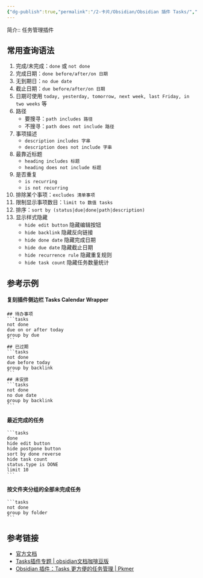 ```yaml
---
{"dg-publish":true,"permalink":"/2-卡片/Obsidian/Obsidian 插件 Tasks/","tags":["Obsidian/插件"],"noteIcon":1,"created":"2024-05-09","updated":"2024-05-09"}
---
```


简介:: 任务管理插件

## 常用查询语法
1. 完成/未完成：`done` 或 `not done`
2. 完成日期：`done before/after/on 日期`
3. 无到期日：`no due date`
4. 截止日期：`due before/after/on 日期`
5. 日期可使用 `today, yesterday, tomorrow, next week, last Friday, in two weeks` 等
6. 路径
	- 要搜寻：`path includes 路径`
	- 不搜寻：`path does not include 路径`
7. 事项描述
	- `description includes 字串`
	- `description does not include 字串`
8. 最靠近标题
	- `heading includes 标题`
	- `heading does not include 标题`
9. 是否重复
	- `is recurring`
	- `is not recurring`
10. 排除某个事项：`excludes 清单事项`
11. 限制显示事项数目：`limit to 数值 tasks`
12. 排序：`sort by (status|due|done|path|description)`
13. 显示样式隐藏 
	- `hide edit button` 隐藏编辑按钮
	- `hide backlink` 隐藏反向链接
	- `hide done date` 隐藏完成日期
	- `hide due date` 隐藏截止日期
	- `hide recurrence rule` 隐藏重复规则
	- `hide task count` 隐藏任务数量统计

## 参考示例
#### 复刻插件侧边栏 Tasks Calendar Wrapper
````
## 待办事项
```tasks
not done
due on or after today
group by due
```
## 已过期
```tasks
not done 
due before today
group by backlink
```
## 未安排
```tasks
not done
no due date
group by backlink
```
````

#### 最近完成的任务
````
```tasks
done
hide edit button
hide postpone button
sort by done reverse
hide task count
status.type is DONE
limit 10
```
````

#### 按文件夹分组的全部未完成任务
````
```tasks
not done
group by folder
```
````

## 参考链接
- [官方文档](https://publish.obsidian.md/tasks/Introduction)
- [Tasks插件专题 | obsidian文档咖啡豆版](https://coffeetea.top/zh/tasks/#_1-%E4%B8%93%E6%A0%8F%E4%BB%8B%E7%BB%8D)
- [Obsidian 插件：Tasks 更方便的任务管理 | Pkmer](https://pkmer.cn/Pkmer-Docs/10-obsidian/obsidian%E7%A4%BE%E5%8C%BA%E6%8F%92%E4%BB%B6/obsidian-tasks-plugin/)